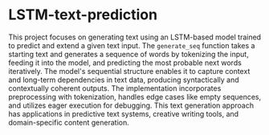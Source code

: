 # LSTM-text-prediction

This project focuses on generating text using an LSTM-based model trained to predict and extend a given text input. The `generate_seq` function takes a starting text and generates a sequence of words by tokenizing the input, feeding it into the model, and predicting the most probable next words iteratively. The model's sequential structure enables it to capture context and long-term dependencies in text data, producing syntactically and contextually coherent outputs. The implementation incorporates preprocessing with tokenization, handles edge cases like empty sequences, and utilizes eager execution for debugging. This text generation approach has applications in predictive text systems, creative writing tools, and domain-specific content generation.
